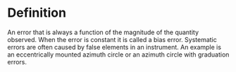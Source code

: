 # Definition

An error that is always a function of the magnitude of the quantity
observed. When the error is constant it is called a bias error.
Systematic errors are often caused by false elements in an instrument.
An example is an eccentrically mounted azimuth circle or an azimuth
circle with graduation errors.
